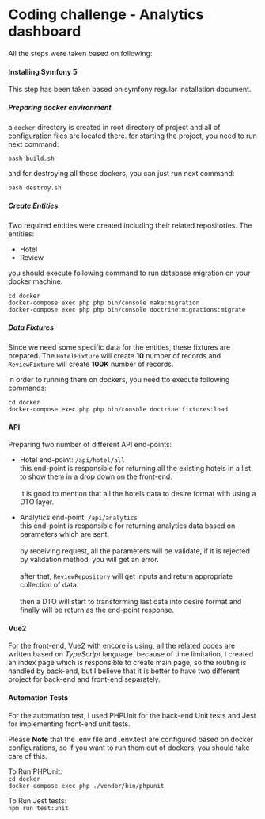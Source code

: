 # Coding challenge - Analytics dashboard 
All the steps were taken based on following:

#### Installing Symfony 5
This step has been taken based on symfony regular installation document.

##### Preparing docker environment
a `docker` directory is created in root directory of project and all of configuration files are located there.
for starting the project, you need to run next command:

`bash build.sh`

and for destroying all those dockers, you can just run next command:

`bash destroy.sh`

##### Create Entities
Two required entities were created including their related repositories.
The entities:
- Hotel
- Review

you should execute following command to run database migration on your docker machine:

`cd docker`<br/>
`docker-compose exec php php bin/console make:migration`<br/>
`docker-compose exec php php bin/console doctrine:migrations:migrate`

##### Data Fixtures
Since we need some specific data for the entities, these fixtures are prepared.
The `HotelFixture` will create **10** number of records and `ReviewFixture` will create **100K** number of records.

in order to running them  on  dockers, you need tto execute following commands:

`cd docker`<br/>
`docker-compose exec php php bin/console doctrine:fixtures:load`

#### API
Preparing two number of different API end-points:

- Hotel end-point: `/api/hotel/all` <br/>
this end-point is responsible for returning all the existing hotels in a list to show them in a drop down on the front-end.<br/><br/>
It is good to mention that all the hotels data to desire format with using a DTO layer.

- Analytics end-point: `/api/analytics` <br/>
this end-point is responsible for returning analytics data based on parameters which are sent.<br/><br/>
by receiving request, all the parameters will be validate, if it is rejected by validation method, you will get an error.<br/><br/>
after that, `ReviewRepository` will get inputs and return appropriate collection of data.<br/><br/>
then a DTO will start to transforming last data into desire format and finally will be return as the end-point response.

#### Vue2
For the front-end, Vue2 with encore is using, all the related codes are written based on *TypeScript* language.
because of time limitation, I created an index page which is responsible to create main page, so the routing is handled 
by back-end, but I believe that it is better to have two different project for back-end and front-end separately.

#### Automation Tests
For the automation test, I used PHPUnit for  the back-end Unit tests and Jest for implementing front-end unit tests.

Please **Note** that the .env file and .env.test are configured based on docker configurations, so if you want to run them out of dockers, you should take care of this.

To Run PHPUnit:<br/>
`cd docker`<br/>
`docker-compose exec php ./vendor/bin/phpunit`

To Run Jest tests:<br/>
`npm run test:unit`